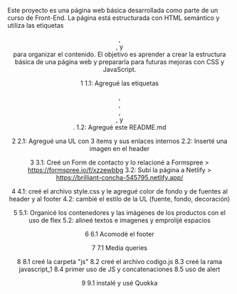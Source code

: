 Este proyecto es una página web básica desarrollada como parte de un curso de Front-End. La página está estructurada con HTML semántico y utiliza las etiquetas <header>, <main>, y <footer> para organizar el contenido. El objetivo es aprender a crear la estructura básica de una página web y prepararla para futuras mejoras con CSS y JavaScript.

1
1.1: Agregué las etiquetas <header>, <nav>, <main>, <section>, y <footer>.
1.2: Agregué este README.md

2
2.1: Agregué una UL con 3 items y sus enlaces internos
2.2: Inserté una imagen en el header

3 
3.1: Creé un Form de contacto y lo relacioné a Formspree > https://formspree.io/f/xzzewbbg
3.2: Subí la página a Netlify > https://brilliant-concha-545795.netlify.app/

4
4.1: creé el archivo style.css y le agregué color de fondo y de fuentes al header y al footer
4.2: cambié el estilo de la UL (fuente, fondo, decoración)

5
5.1: Organicé los contenedores y las imágenes de los productos con el uso de flex
5.2: alineé textos e imagenes y emprolijé espacios

6
6.1 Acomodé el footer

7
7.1 Media queries

8
8.1 creé la carpeta "js"
8.2 creé el archivo codigo.js
8.3 creé la rama javascript_1
8.4 primer uso de JS y concatenaciones
8.5 uso de alert

9
9.1 instalé y usé Quokka